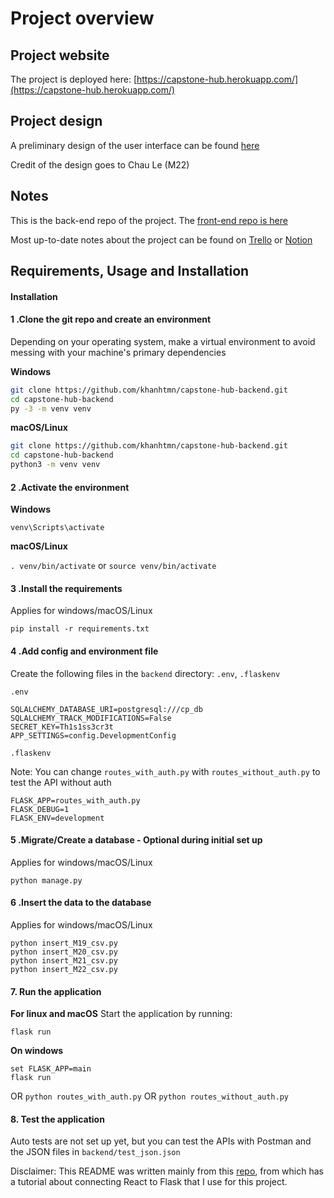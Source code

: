 # Project overview

## Project website

The project is deployed here: [https://capstone-hub.herokuapp.com/](https://capstone-hub.herokuapp.com/)

## Project design

A preliminary design of the user interface can be found [here](https://figma.com/file/i8Vd8CZGjY9Iv3fJXmIvrK/Capstone-Hub-Project)

Credit of the design goes to Chau Le (M22)

## Notes

This is the back-end repo of the project. The [front-end repo is here](https://github.com/khanhtmn/capstone-hub)

Most up-to-date notes about the project can be found on [Trello](https://trello.com/b/s9hSzbxj/capstone-hub) or [Notion](https://www.notion.so/khanhtmn/Capstone-Hub-notes-72410d9f142c4aaab240a3f33393e869)

## Requirements, Usage and Installation

#### Installation
                    
#### 1 .Clone the git repo and create an environment 
          
Depending on your operating system, make a virtual environment to avoid messing with your machine's primary dependencies
          
**Windows**
          
```bash
git clone https://github.com/khanhtmn/capstone-hub-backend.git
cd capstone-hub-backend
py -3 -m venv venv
```
          
**macOS/Linux**
          
```bash
git clone https://github.com/khanhtmn/capstone-hub-backend.git
cd capstone-hub-backend
python3 -m venv venv
```

#### 2 .Activate the environment
          
**Windows** 

```venv\Scripts\activate```
          
**macOS/Linux**

```. venv/bin/activate```
or
```source venv/bin/activate```

#### 3 .Install the requirements

Applies for windows/macOS/Linux

```pip install -r requirements.txt```

#### 4 .Add config and environment file

Create the following files in the `backend` directory: `.env`, `.flaskenv`

`.env`
```
SQLALCHEMY_DATABASE_URI=postgresql:///cp_db
SQLALCHEMY_TRACK_MODIFICATIONS=False
SECRET_KEY=Th1s1ss3cr3t
APP_SETTINGS=config.DevelopmentConfig
```

`.flaskenv`

Note: You can change `routes_with_auth.py` with `routes_without_auth.py` to test the API without auth

```
FLASK_APP=routes_with_auth.py
FLASK_DEBUG=1
FLASK_ENV=development
```

#### 5 .Migrate/Create a database - Optional during initial set up

Applies for windows/macOS/Linux

```python manage.py```

#### 6 .Insert the data to the database

Applies for windows/macOS/Linux

```
python insert_M19_csv.py
python insert_M20_csv.py
python insert_M21_csv.py
python insert_M22_csv.py
```

#### 7. Run the application 

**For linux and macOS**
Start the application by running:

```flask run```

**On windows**
```
set FLASK_APP=main
flask run
```
OR 
`python routes_with_auth.py`
OR 
`python routes_without_auth.py`

#### 8. Test the application

Auto tests are not set up yet, but you can test the APIs with Postman and the JSON files in `backend/test_json.json`

Disclaimer: This README was written mainly from this [repo](https://github.com/Dev-Elie/Connecting-React-Frontend-to-a-Flask-Backend), from which has a tutorial about connecting React to Flask that I use for this project.
